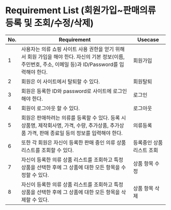 # Requirement List (회원가입~판매의류 등록 및 조회/수정/삭제)

|No.| Requirement                                         | Usecase                                              |
|---| --------------------------------------------------- | ---------------------------------------------------- |
|1|사용자는 의류 쇼핑 사이트 사용 권한을 얻기 위해서 회원 가입을 해야 한다. 자신의 기본 정보(이름, 주민번호, 주소, 이메일 등)과 ID/Password를 입력해야 한다.|회원가입
|2|회원은 이 사이트에서 탈퇴할 수 있다. |회원탈퇴
|3|회원은 등록한 ID와 password로 사이트에 로그인해야 한다.|로그인
|4|회원이 로그아웃 할 수 있다.|로그아웃
|5|회원은 판매하려는 의류를 등록할 수 있다. 등록 시 상품명, 제작회사명, 가격, 수량, 추가상품, 추가상품 가격, 판매 종료일 등의 정보를 입력해야 한다. |의류등록
|6|또한 각 회원은 자신이 등록한 판매 중인 의류 상품 리스트를 조회할 수 있다.|등록중인 상품 리스트 조회
|7|자신이 등록한 의류 상품 리스트를 조회하고 특정 상품을 선택한 후에 그 상품에 대한 모든 항목을 수정할 수 있다.|상품 항목 수정
|8|자신이 등록한 의류 상품 리스트를 조회하고 특정 상품을 선택한 후에 그 상품에 대한 모든 항목을 삭제할 수 있다.|상품 항목 삭제
